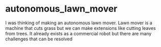 # autonomous_lawn_mover
I was thinking of making an autonomous lawn mover. Lawn mover is a machine that cuts grass but we can make extensions like cutting leaves from trees. It already exists as a commercial robot but there are many challenges that can be resolved
